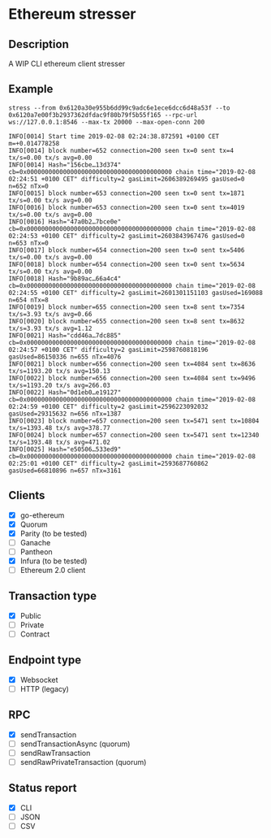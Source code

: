 # Ethereum stresser

## Description

A WIP CLI ethereum client stresser

## Example

```
stress --from 0x6120a30e955b6dd99c9adc6e1ece6dcc6d48a53f --to 0x6120a7e00f3b2937362dfdac9f80b79f5b55f165 --rpc-url ws://127.0.0.1:8546 --max-tx 20000 --max-open-conn 200

INFO[0014] Start time 2019-02-08 02:24:38.872591 +0100 CET m=+0.014778258 
INFO[0014] block number=652 connection=200 seen tx=0 sent tx=4 tx/s=0.00 tx/s avg=0.00
INFO[0014] Hash="156cbe…13d374" cb=0x0000000000000000000000000000000000000000 chain time="2019-02-08 02:24:51 +0100 CET" difficulty=2 gasLimit=2606389269495 gasUsed=0 n=652 nTx=0
INFO[0015] block number=653 connection=200 seen tx=0 sent tx=1871 tx/s=0.00 tx/s avg=0.00
INFO[0016] block number=653 connection=200 seen tx=0 sent tx=4019 tx/s=0.00 tx/s avg=0.00
INFO[0016] Hash="47a0b2…7bce0e" cb=0x0000000000000000000000000000000000000000 chain time="2019-02-08 02:24:53 +0100 CET" difficulty=2 gasLimit=2603843967476 gasUsed=0 n=653 nTx=0
INFO[0017] block number=654 connection=200 seen tx=0 sent tx=5406 tx/s=0.00 tx/s avg=0.00
INFO[0018] block number=654 connection=200 seen tx=0 sent tx=5634 tx/s=0.00 tx/s avg=0.00
INFO[0018] Hash="9b89ac…66a4c4" cb=0x0000000000000000000000000000000000000000 chain time="2019-02-08 02:24:55 +0100 CET" difficulty=2 gasLimit=2601301151103 gasUsed=169088 n=654 nTx=8
INFO[0019] block number=655 connection=200 seen tx=8 sent tx=7354 tx/s=3.93 tx/s avg=0.66
INFO[0020] block number=655 connection=200 seen tx=8 sent tx=8632 tx/s=3.93 tx/s avg=1.12
INFO[0021] Hash="cdd46a…7dc885" cb=0x0000000000000000000000000000000000000000 chain time="2019-02-08 02:24:57 +0100 CET" difficulty=2 gasLimit=2598760818196 gasUsed=86150336 n=655 nTx=4076
INFO[0021] block number=656 connection=200 seen tx=4084 sent tx=8636 tx/s=1193.20 tx/s avg=150.13
INFO[0022] block number=656 connection=200 seen tx=4084 sent tx=9496 tx/s=1193.20 tx/s avg=266.03
INFO[0022] Hash="0d1eb0…e19127" cb=0x0000000000000000000000000000000000000000 chain time="2019-02-08 02:24:59 +0100 CET" difficulty=2 gasLimit=2596223092032 gasUsed=29315632 n=656 nTx=1387
INFO[0023] block number=657 connection=200 seen tx=5471 sent tx=10804 tx/s=1393.48 tx/s avg=378.77
INFO[0024] block number=657 connection=200 seen tx=5471 sent tx=12340 tx/s=1393.48 tx/s avg=471.02
INFO[0025] Hash="e50506…533ed9" cb=0x0000000000000000000000000000000000000000 chain time="2019-02-08 02:25:01 +0100 CET" difficulty=2 gasLimit=2593687760862 gasUsed=66810896 n=657 nTx=3161

```

## Clients

 - [x] go-ethereum
 - [x] Quorum
 - [x] Parity (to be tested)
 - [ ] Ganache
 - [ ] Pantheon
 - [x] Infura (to be tested)
 - [ ] Ethereum 2.0 client

## Transaction type

 - [x] Public
 - [ ] Private
 - [ ] Contract

## Endpoint type

 - [x] Websocket
 - [ ] HTTP (legacy)

## RPC

 - [x] sendTransaction
 - [ ] sendTransactionAsync (quorum)
 - [ ] sendRawTransaction
 - [ ] sendRawPrivateTransaction (quorum)

## Status report

 - [x] CLI
 - [ ] JSON
 - [ ] CSV
